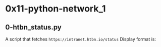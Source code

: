 # 0x11-python-network_1


## 0-htbn_status.py

A script that fetches ```https://intranet.htbn.io/status```
Display format is:

